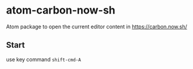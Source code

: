 # atom-carbon-now-sh
Atom package to open the current editor content in https://carbon.now.sh/

## Start
use key command `shift-cmd-A`
